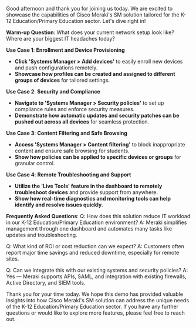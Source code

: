 Good afternoon and thank you for joining us today. We are excited to showcase the capabilities of Cisco Meraki's SM solution tailored for the K-12 Education/Primary Education sector. Let's dive right in!

**Warm-up Question**: What does your current network setup look like? Where are your biggest IT headaches today?

**Use Case 1**: **Enrollment and Device Provisioning**
- **Click 'Systems Manager > Add devices'** to easily enroll new devices and push configurations remotely.
- **Showcase how profiles can be created and assigned to different groups of devices** for tailored settings.
  
**Use Case 2**: **Security and Compliance**
- **Navigate to 'Systems Manager > Security policies'** to set up compliance rules and enforce security measures.
- **Demonstrate how automatic updates and security patches can be pushed out across all devices** for seamless protection.

**Use Case 3**: **Content Filtering and Safe Browsing**
- **Access 'Systems Manager > Content filtering'** to block inappropriate content and ensure safe browsing for students.
- **Show how policies can be applied to specific devices or groups** for granular control.

**Use Case 4**: **Remote Troubleshooting and Support**
- **Utilize the 'Live Tools' feature in the dashboard to remotely troubleshoot devices** and provide support from anywhere.
- **Show how real-time diagnostics and monitoring tools can help identify and resolve issues quickly**.

**Frequently Asked Questions**:
Q: How does this solution reduce IT workload in our K-12 Education/Primary Education environment?
A: Meraki simplifies management through one dashboard and automates many tasks like updates and troubleshooting.

Q: What kind of ROI or cost reduction can we expect?
A: Customers often report major time savings and reduced downtime, especially for remote sites.

Q: Can we integrate this with our existing systems and security policies?
A: Yes — Meraki supports APIs, SAML, and integration with existing firewalls, Active Directory, and SIEM tools.

Thank you for your time today. We hope this demo has provided valuable insights into how Cisco Meraki's SM solution can address the unique needs of the K-12 Education/Primary Education sector. If you have any further questions or would like to explore more features, please feel free to reach out.